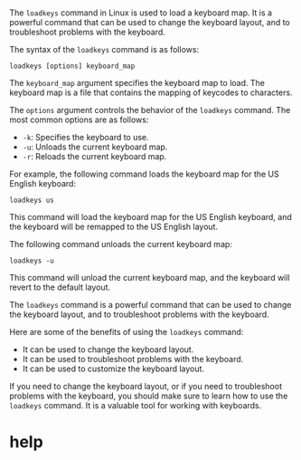 # 

The `loadkeys` command in Linux is used to load a keyboard map. It is a powerful command that can be used to change the keyboard layout, and to troubleshoot problems with the keyboard.

The syntax of the `loadkeys` command is as follows:

```
loadkeys [options] keyboard_map
```

The `keyboard_map` argument specifies the keyboard map to load. The keyboard map is a file that contains the mapping of keycodes to characters.

The `options` argument controls the behavior of the `loadkeys` command. The most common options are as follows:

* `-k`: Specifies the keyboard to use.
* `-u`: Unloads the current keyboard map.
* `-r`: Reloads the current keyboard map.

For example, the following command loads the keyboard map for the US English keyboard:

```
loadkeys us
```

This command will load the keyboard map for the US English keyboard, and the keyboard will be remapped to the US English layout.

The following command unloads the current keyboard map:

```
loadkeys -u
```

This command will unload the current keyboard map, and the keyboard will revert to the default layout.

The `loadkeys` command is a powerful command that can be used to change the keyboard layout, and to troubleshoot problems with the keyboard.

Here are some of the benefits of using the `loadkeys` command:

* It can be used to change the keyboard layout.
* It can be used to troubleshoot problems with the keyboard.
* It can be used to customize the keyboard layout.

If you need to change the keyboard layout, or if you need to troubleshoot problems with the keyboard, you should make sure to learn how to use the `loadkeys` command. It is a valuable tool for working with keyboards.




# help 

```

```
